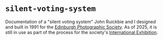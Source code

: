# `silent-voting-system`

Documentation of a "silent voting system" John Ruickbie and I designed and
built in 1991 for the [Edinburgh Photographic Society][]. As of 2025, it
is still in use as part of the process for the society's
[International Exhibition][].

[Edinburgh Photographic Society]: https://www.edinburghphotographicsociety.co.uk/
[International Exhibition]: https://www.edinburghphotographicsociety.co.uk/wp/international-ex-entries-v2/
